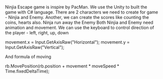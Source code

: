 Ninjia Escape game is inspire by PacMan. We use the Unity to built the game with C# language. 
There are 2 characters we need to create for game - Ninjia and Enemy. Another, we can create the scores like counting the coins,
hearts also. 
Ninja run away the Enemy
Both Ninjia and Enemy need animation and movement.
We can use the keyboard to control direction of the player - left, right, up, down 
 
 movement.x = Input.GetAxisRaw("Horizontal");
 movement.y = Input.GetAxisRaw("Vertical");

And formula of moving

rb.MovePosition(rb.position + movement * moveSpeed * Time.fixedDeltaTime);

